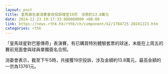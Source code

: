 ```yaml
---
layout: post
title: 皇馬簽名會消委會收投訴增至19宗　涉款約13.8萬元
date: 2024-12-23 19:17:33.000000000 +08:00
link: https://news.rthk.hk/rthk/ch/component/k2/1784725-20241223.htm
categories: rthk
---
```


「皇馬球星對巴塞傳奇」表演賽，有已購買特別體驗套票的球迷，未能在上周五的賽前見面會與球員單獨簽名合照。

消委會表示，截至下午5時，共接獲19宗投訴，涉及金額約13.8萬元，最高金額的一宗為13761元。
